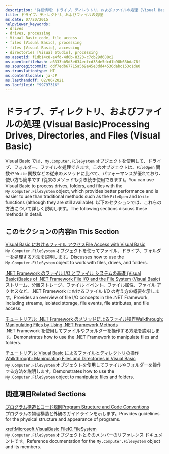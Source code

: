 ```yaml
---
description: '詳細情報: ドライブ、ディレクトリ、およびファイルの処理 (Visual Basic)'
title: ドライブ、ディレクトリ、およびファイルの処理
ms.date: 07/20/2015
helpviewer_keywords:
- drives
- drives, processing
- Visual Basic code, file access
- files [Visual Basic], processing
- files [Visual Basic], accessing
- directories [Visual Studio], processing
ms.assetid: f1db14c8-a4fd-4d0b-8323-c7cb29d688c2
ms.openlocfilehash: a6333bb5d3e634ecfcd38de5dcd1b98b63bda78f
ms.sourcegitcommit: ddf7edb67715a5b9a45e3dd44536dabc153c1de0
ms.translationtype: HT
ms.contentlocale: ja-JP
ms.lasthandoff: 02/06/2021
ms.locfileid: "99797316"
---
```

# <a name="processing-drives-directories-and-files-visual-basic"></a><span data-ttu-id="b5920-103">ドライブ、ディレクトリ、およびファイルの処理 (Visual Basic)</span><span class="sxs-lookup"><span data-stu-id="b5920-103">Processing Drives, Directories, and Files (Visual Basic)</span></span>

<span data-ttu-id="b5920-104">Visual Basic では、`My.Computer.FileSystem` オブジェクトを使用して、ドライブ、フォルダー、ファイルを処理できます。このオブジェクトは、`FileOpen` 関数や `Write` 関数などの従来のメソッドに比べて、パフォーマンスが優れており、使い方も簡単です (従来のメソッドも引き続き使用できます)。</span><span class="sxs-lookup"><span data-stu-id="b5920-104">You can use Visual Basic to process drives, folders, and files with the `My.Computer.FileSystem` object, which provides better performance and is easier to use than traditional methods such as the `FileOpen` and `Write` functions (although they are still available).</span></span> <span data-ttu-id="b5920-105">以下のセクションでは、これらの方法について詳しく説明します。</span><span class="sxs-lookup"><span data-stu-id="b5920-105">The following sections discuss these methods in detail.</span></span>  
  
## <a name="in-this-section"></a><span data-ttu-id="b5920-106">このセクションの内容</span><span class="sxs-lookup"><span data-stu-id="b5920-106">In This Section</span></span>  

 [<span data-ttu-id="b5920-107">Visual Basic におけるファイル アクセス</span><span class="sxs-lookup"><span data-stu-id="b5920-107">File Access with Visual Basic</span></span>](file-access.md)  
 <span data-ttu-id="b5920-108">`My.Computer.FileSystem` オブジェクトを使ってファイル、ドライブ、フォルダーを処理する方法を説明します。</span><span class="sxs-lookup"><span data-stu-id="b5920-108">Discusses how to use the `My.Computer.FileSystem` object to work with files, drives, and folders.</span></span>  
  
 [<span data-ttu-id="b5920-109">.NET Framework のファイル I/O とファイル システムの基礎 (Visual Basic)</span><span class="sxs-lookup"><span data-stu-id="b5920-109">Basics of .NET Framework File I/O and the File System (Visual Basic)</span></span>](basics-of-net-framework-file-io-and-the-file-system.md)  
 <span data-ttu-id="b5920-110">ストリーム、分離ストレージ、ファイル イベント、ファイル属性、ファイル アクセスなど、.NET Framework におけるファイル I/O の考え方の概要を示します。</span><span class="sxs-lookup"><span data-stu-id="b5920-110">Provides an overview of file I/O concepts in the .NET Framework, including streams, isolated storage, file events, file attributes, and file access.</span></span>  
  
 [<span data-ttu-id="b5920-111">チュートリアル: .NET Framework のメソッドによるファイル操作</span><span class="sxs-lookup"><span data-stu-id="b5920-111">Walkthrough: Manipulating Files by Using .NET Framework Methods</span></span>](walkthrough-manipulating-files-by-using-net-framework-methods.md)  
 <span data-ttu-id="b5920-112">.NET Framework を使用してファイルやフォルダーを操作する方法を説明します。</span><span class="sxs-lookup"><span data-stu-id="b5920-112">Demonstrates how to use the .NET Framework to manipulate files and folders.</span></span>  
  
 [<span data-ttu-id="b5920-113">チュートリアル: Visual Basic によるファイルとディレクトリの操作</span><span class="sxs-lookup"><span data-stu-id="b5920-113">Walkthrough: Manipulating Files and Directories in Visual Basic</span></span>](walkthrough-manipulating-files-and-directories.md)  
 <span data-ttu-id="b5920-114">`My.Computer.FileSystem` オブジェクトを使用してファイルやフォルダーを操作する方法を説明します。</span><span class="sxs-lookup"><span data-stu-id="b5920-114">Demonstrates how to use the `My.Computer.FileSystem` object to manipulate files and folders.</span></span>  
  
## <a name="related-sections"></a><span data-ttu-id="b5920-115">関連項目</span><span class="sxs-lookup"><span data-stu-id="b5920-115">Related Sections</span></span>  

 [<span data-ttu-id="b5920-116">プログラム構造とコード規則</span><span class="sxs-lookup"><span data-stu-id="b5920-116">Program Structure and Code Conventions</span></span>](../../../programming-guide/program-structure/program-structure-and-code-conventions.md)  
 <span data-ttu-id="b5920-117">プログラムの物理構造と外観のガイドラインを示します。</span><span class="sxs-lookup"><span data-stu-id="b5920-117">Provides guidelines for the physical structure and appearance of programs.</span></span>  
  
 <xref:Microsoft.VisualBasic.FileIO.FileSystem>  
 <span data-ttu-id="b5920-118">`My.Computer.FileSystem` オブジェクトとそのメンバーのリファレンス ドキュメントです。</span><span class="sxs-lookup"><span data-stu-id="b5920-118">Reference documentation for the `My.Computer.FileSystem` object and its members.</span></span>
